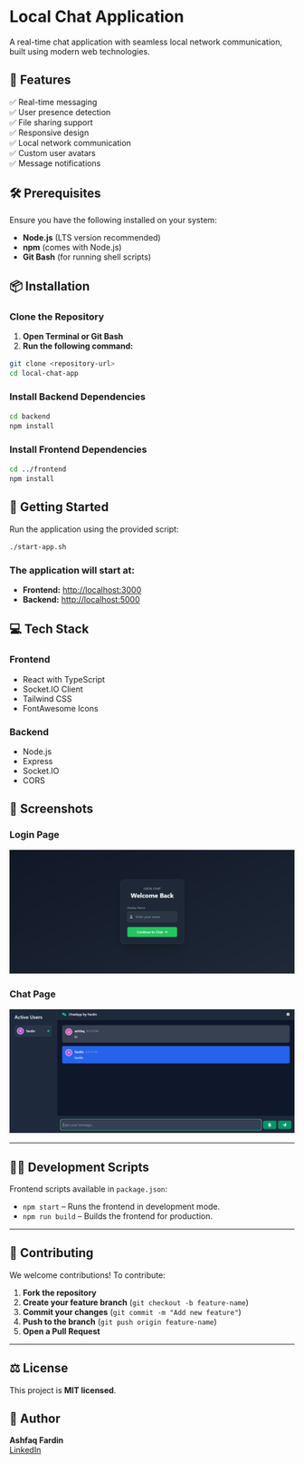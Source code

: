# **Local Chat Application**

A real-time chat application with seamless local network communication, built using modern web technologies.

## 🚀 Features

✅ Real-time messaging  
✅ User presence detection  
✅ File sharing support  
✅ Responsive design  
✅ Local network communication  
✅ Custom user avatars  
✅ Message notifications

## 🛠️ Prerequisites

Ensure you have the following installed on your system:

- **Node.js** (LTS version recommended)
- **npm** (comes with Node.js)
- **Git Bash** (for running shell scripts)

## 📦 Installation

### **Clone the Repository**

1. **Open Terminal or Git Bash**
2. **Run the following command:**

```bash
git clone <repository-url>
cd local-chat-app
```

### **Install Backend Dependencies**

```bash
cd backend
npm install
```

### **Install Frontend Dependencies**

```bash
cd ../frontend
npm install
```

## 🎯 Getting Started

Run the application using the provided script:

```bash
./start-app.sh
```

### **The application will start at:**

- **Frontend:** [http://localhost:3000](http://localhost:3000)
- **Backend:** [http://localhost:5000](http://localhost:5000)

## 💻 Tech Stack

### **Frontend**

- React with TypeScript
- Socket.IO Client
- Tailwind CSS
- FontAwesome Icons

### **Backend**

- Node.js
- Express
- Socket.IO
- CORS

## 📸 Screenshots

### **Login Page**

![Login Page](./screenshots/login-page.png)

### **Chat Page**

![Chat Page](./screenshots/chat-page.png)

---

## 👨‍💻 Development Scripts

Frontend scripts available in `package.json`:

- `npm start` – Runs the frontend in development mode.
- `npm run build` – Builds the frontend for production.

---

## 🤝 Contributing

We welcome contributions! To contribute:

1. **Fork the repository**
2. **Create your feature branch** (`git checkout -b feature-name`)
3. **Commit your changes** (`git commit -m "Add new feature"`)
4. **Push to the branch** (`git push origin feature-name`)
5. **Open a Pull Request**

---

## ⚖️ License

This project is **MIT licensed**.

## 👤 Author

**Ashfaq Fardin**  
[LinkedIn](https://linkedin.com/in/ashfaqfardin)
